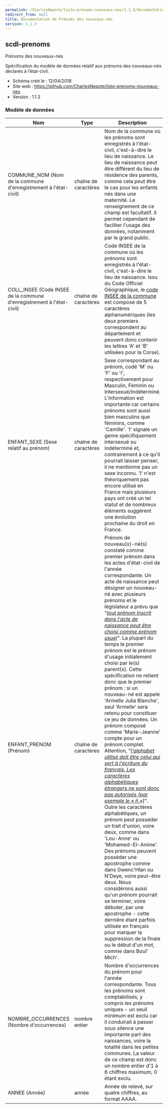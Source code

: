 ```yaml
---
permalink: /CharlesNepote/liste-prenoms-nouveaux-nes/1.1.3/documentation.html
redirect_from: null
title: Documentation de Prénoms des nouveaux-nés
version: 1.1.3
---
```


## scdl-prenoms

Prénoms des nouveaux-nés

Spécification du modèle de données relatif aux prénoms des nouveaux-nés déclarés à l’état-civil.

- Schéma créé le : 12/04/2018
- Site web : https://github.com/CharlesNepote/liste-prenoms-nouveaux-nes
- Version : 1.1.3

### Modèle de données

|Nom|Type|Description|Exemple|Propriétés|
|-|-|-|-|-|
|COMMUNE_NOM (Nom de la commune d'enregistrement à l'état-civil)|chaîne de caractères|Nom de la commune où les prénoms sont enregistrés à l'état-civil, c'est-à-dire le lieu de naissance. Le lieu de naissance peut être différent du lieu de résidence des parents, comme cela peut être le cas pour les enfants nés dans une maternité. Le renseignement de ce champ est facultatif. Il permet cependant de faciliter l'usage des données, notamment par le grand public.||Valeur optionnelle, Motif : `^(Le |La |Les |Los |Aux |L'|)([A-ZÉÇŒÈÎ])(((-| | - |')[A-ZÉÇŒÈÎ])|('|-| |)[a-zàâéèêëïîÿôûüœç])*( \([A-Z][a-z]*\)|)$`|
|COLL_INSEE (Code INSEE de la commune d'enregistrement à l'état-civil)|chaîne de caractères|Code INSEE de la commune où les prénoms sont enregistrés à l'état-civil, c'est-à-dire le lieu de naissance. Issu du Code Officiel Géographique, le [code INSEE de la commune](https://fr.wikipedia.org/wiki/Code_Insee) est composé de 5 caractères alphanumériques (les deux premiers correspondent au département et peuvent donc contenir les lettres 'A' et 'B' utilisées pour la Corse).||Valeur obligatoire, Motif : `^([013-9]\d|2[AB1-9])\d{3}$`|
|ENFANT_SEXE (Sexe relatif au prénom)|chaîne de caractères|Sexe correspondant au prénom, codé 'M' ou 'F' ou 'I', respectivement pour Masculin, Féminin ou Intersexué/Indéterminé. L'information est importante car certains prénoms sont aussi bien masculins que féminins, comme 'Camille'. 'I' signale un genre spécifiquement intersexué ou indéterminé et, contrairement à ce qu'il pourrait laisser penser, il ne mentionne pas un sexe inconnu. 'I' n'est théoriquement pas encore utilisé en France mais plusieurs pays ont créé un tel statut et de nombreux éléments suggèrent une évolution prochaine du droit en France.||Valeur obligatoire, Valeurs autorisées : M, F, I|
|ENFANT_PRENOM (Prénom)|chaîne de caractères|Prénom de nouveau(x)-né(s) constaté comme premier prénom dans les actes d'état-civil de l'année correspondante. Un acte de naissance peut désigner un nouveau-né avec plusieurs prénoms et le législateur a prévu que "[_tout prénom inscrit dans l'acte de naissance peut être choisi comme prénom usuel_](https://fr.wikipedia.org/wiki/Prénom_usuel)_"_. La plupart du temps le premier prénom est le prénom d'usage initialement choisi par le(s) parent(s). Cette spécification ne retient donc que le premier prénom : si un nouveau-né est appelé 'Armelle Julia Blanche', seul 'Armelle' sera retenu pour constituer ce jeu de données. Un prénom composé comme 'Marie-Jeanne' compte pour un prénom complet. Attention, "[_l'alphabet utilisé doit être celui qui sert à l'écriture du français. Les caractères alphabétiques étrangers ne sont donc pas autorisés (par exemple le « ñ »)_](https://www.demarches.interieur.gouv.fr/particuliers/choix-prenom-enfant)". Outre les caractères alphabétiques, un prénom peut posséder un trait d'union, voire deux, comme dans 'Lou-Anne' ou 'Mohamed-El-Amine'. Des prénoms peuvent posséder une apostrophe comme dans Gwenc'Hlan ou N'Deye, voire peut-être deux. Nous considérons aussi qu'un prénom pourrait se terminer, voire débuter, par une apostrophe - cette dernière étant parfois utilisée en français pour marquer la suppression de la finale ou le début d'un mot, comme dans Boul' Mich'.||Valeur obligatoire, Motif : `^'?[A-ZÉÀÈÙÄËÏÖÜŸÂÊÎÔÛŶÇŒÆ][a-zéàèùäëïüöÿâêîôûŷçæœ]*(|'|(('[A-ZÉÀÈÙÄËÏÖÜŸÂÊÎÔÛŶÇŒÆa-zéàèùäëïüöÿâêîôûŷçæœ][a-zéàèùäëïüöÿâêîôûŷçæœ]*'?){1,2}|(-[A-ZÉÀÈÙÄËÏÖÜŸÂÊÎÔÛŶÇŒÆ][a-zéàèùäëïüöÿâêîôûŷçæœ]*'?){1,2}){1,5})$`|
|NOMBRE_OCCURRENCES (Nombre d'occurrences)|nombre entier|Nombre d'occurrences du prénom pour l'année correspondante. Tous les prénoms sont comptabilisés, y compris les prénoms uniques - un seuil minimum est exclu car il conduirait à passer sous silence une importante part des naissances, voire la totalité dans les petites communes. La valeur de ce champ est donc un nombre entier d'1 à 6 chiffres maximum, 0 étant exclu.||Valeur obligatoire, Valeur minimale : 1, Valeur maximale : 999999|
|ANNEE (Année)|année|Année de relevé, sur quatre chiffres, au format AAAA.||Valeur obligatoire, Motif : `^[1-2]\d\d\d$`|